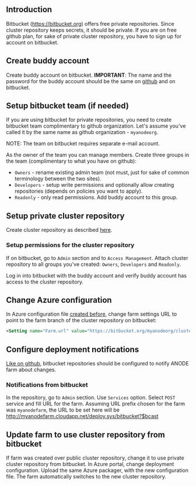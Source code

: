 ## Introduction

Bitbucket (https://bitbucket.org) offers free private repositories. Since cluster repository keeps secrets, it should be private. If you are on free github plan, for sake of private cluster repository, you have to sign up for account on bitbucket.

## Create buddy account

Create buddy account on bitbucket. __IMPORTANT__: The name and the password for the buddy account should be the same on [github](https://github.com/anodejs/anodejs/blob/master/docs/SIMPLE_SETUP.md#create-buddy-account) and on bitbucket.

## Setup bitbucket team (if needed)

If you are using bitbucket for private repositories, you need to create bitbucket team complimentary to github organization. Let's assume you've called it by the same name as github organization - ```myanodeorg```.

NOTE: The team on bitbucket requires separate e-mail account.

As the owner of the team you can manage members. Create three groups in the team (complimentary to what you have on github):
* ```Owners``` - rename existing admin team (not must, just for sake of common terminology between the two sites).
* ```Developers``` - setup write permissions and optionally allow creating repositories (depends on policies you want to apply).
* ```Readonly``` - only read permissions. Add buddy account to this group.

## Setup private cluster repository

Create cluster repository as described [here](https://github.com/anodejs/anodejs/blob/master/docs/SIMPLE_SETUP.md#setup-cluster-repository).

### Setup permissions for the cluster repository

If on bitbucket, go to ```Admin``` section and to ```Access Management```. Attach cluster repository to all groups you've created: ```Owners```, ```Developers``` and ```Readonly```.

Log in into bitbucket with the buddy account and verify buddy account has access to the cluster repository.

## Change Azure configuration

In Azure configuration file [created before](https://github.com/anodejs/anodejs/blob/master/docs/SIMPLE_SETUP.md#azure-configuration), change farm settings URL to point to the farm branch of the cluster repository on bitbucket:

```xml
<Setting name="Farm.url" value="https://bitbucket.org/myanodeorg/cluster#farm" />
```
## Configure deployment notifications

[Like on github](https://github.com/anodejs/anodejs/blob/master/docs/SIMPLE_SETUP.md#configure-deployment-notifications), bitbucket repositories should be configured to notify ANODE farm about changes.

### Notifications from bitbucket

In the repository, go to ```Admin``` section. Use ```Services``` option. Select ```POST``` service and fill URL for the farm. Assuming URL prefix chosen for the farm was ```myanodefarm```, the URL to be set here will be http://myanodefarm.cloudapp.net/deploy.sys/bitbucket?$bcast

## Update farm to use cluster repository from bitbucket

If farm was created over public cluster repository, change it to use private cluster repository from bitbucket. In Azure portal, change deployment configuration. Upload the same Azure packager, with the new configuration file. The farm automatically switches to the new cluster repository.